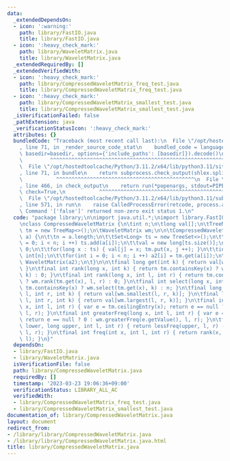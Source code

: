 ```yaml
---
data:
  _extendedDependsOn:
  - icon: ':warning:'
    path: library/FastIO.java
    title: library/FastIO.java
  - icon: ':heavy_check_mark:'
    path: library/WaveletMatrix.java
    title: library/WaveletMatrix.java
  _extendedRequiredBy: []
  _extendedVerifiedWith:
  - icon: ':heavy_check_mark:'
    path: library/CompressedWaveletMatrix_freq_test.java
    title: library/CompressedWaveletMatrix_freq_test.java
  - icon: ':heavy_check_mark:'
    path: library/CompressedWaveletMatrix_smallest_test.java
    title: library/CompressedWaveletMatrix_smallest_test.java
  _isVerificationFailed: false
  _pathExtension: java
  _verificationStatusIcon: ':heavy_check_mark:'
  attributes: {}
  bundledCode: "Traceback (most recent call last):\n  File \"/opt/hostedtoolcache/Python/3.11.2/x64/lib/python3.11/site-packages/onlinejudge_verify/documentation/build.py\"\
    , line 71, in _render_source_code_stat\n    bundled_code = language.bundle(stat.path,\
    \ basedir=basedir, options={'include_paths': [basedir]}).decode()\n          \
    \         ^^^^^^^^^^^^^^^^^^^^^^^^^^^^^^^^^^^^^^^^^^^^^^^^^^^^^^^^^^^^^^^^^^^^^^^^^^^^^^^^^\n\
    \  File \"/opt/hostedtoolcache/Python/3.11.2/x64/lib/python3.11/site-packages/onlinejudge_verify/languages/user_defined.py\"\
    , line 71, in bundle\n    return subprocess.check_output(shlex.split(command))\n\
    \           ^^^^^^^^^^^^^^^^^^^^^^^^^^^^^^^^^^^^^^^^^^^^^\n  File \"/opt/hostedtoolcache/Python/3.11.2/x64/lib/python3.11/subprocess.py\"\
    , line 466, in check_output\n    return run(*popenargs, stdout=PIPE, timeout=timeout,\
    \ check=True,\n           ^^^^^^^^^^^^^^^^^^^^^^^^^^^^^^^^^^^^^^^^^^^^^^^^^^^^^^^^^\n\
    \  File \"/opt/hostedtoolcache/Python/3.11.2/x64/lib/python3.11/subprocess.py\"\
    , line 571, in run\n    raise CalledProcessError(retcode, process.args,\nsubprocess.CalledProcessError:\
    \ Command '['false']' returned non-zero exit status 1.\n"
  code: "package library;\n\nimport java.util.*;\nimport library.FastIO;\nimport library.WaveletMatrix;\n\
    \nclass CompressedWaveletMatrix {\n\tint n;\n\tlong val[];\n\tTreeMap<Long, Integer>\
    \ tm = new TreeMap<>();\n\tWaveletMatrix wm;\n\n\tCompressedWaveletMatrix(long[]\
    \ a) {\n\t\tn = a.length;\n\t\tSet<Long> ts = new TreeSet<>();\n\t\tfor(int i\
    \ = 0; i < n; i ++) ts.add(a[i]);\n\t\tval = new long[ts.size()];\n\t\tint j =\
    \ 0;\n\t\tfor(long x : ts) { val[j] = x; tm.put(x, j ++); }\n\t\tint a2[] = new\
    \ int[n];\n\t\tfor(int i = 0; i < n; i ++) a2[i] = tm.get(a[i]);\n\t\twm = new\
    \ WaveletMatrix(a2);\n\t}\n\n\tfinal long get(int k) { return val[wm.get(k)];\
    \ }\n\tfinal int rank(long x, int k) { return tm.containsKey(x) ? wm.rank(tm.get(x),\
    \ k) : 0; }\n\tfinal int rank(long x, int l, int r) { return tm.containsKey(x)\
    \ ? wm.rank(tm.get(x), l, r) : 0; }\n\tfinal int select(long x, int k) { return\
    \ tm.containsKey(x) ? wm.select(tm.get(x), k) : n; }\n\tfinal long smallest(int\
    \ l, int r, int k) { return val[wm.smallest(l, r, k)]; }\n\tfinal long largest(int\
    \ l, int r, int k) { return val[wm.largest(l, r, k)]; }\n\tfinal int lessFreq(long\
    \ x, int l, int r) { var e = tm.ceilingEntry(x); return e == null ? r - l : wm.lessFreq(e.getValue(),\
    \ l, r); }\n\tfinal int greaterFreq(long x, int l, int r) { var e = tm.ceilingEntry(x);\
    \ return e == null ? 0 : wm.greaterFreq(e.getValue(), l, r); }\n\tfinal int rangeFreq(long\
    \ lower, long upper, int l, int r) { return lessFreq(upper, l, r) - lessFreq(lower,\
    \ l, r); }\n\tfinal int freq(int x, int l, int r) { return rank(x, r) - rank(x,\
    \ l); }\n}"
  dependsOn:
  - library/FastIO.java
  - library/WaveletMatrix.java
  isVerificationFile: false
  path: library/CompressedWaveletMatrix.java
  requiredBy: []
  timestamp: '2023-03-23 19:06:36+09:00'
  verificationStatus: LIBRARY_ALL_AC
  verifiedWith:
  - library/CompressedWaveletMatrix_freq_test.java
  - library/CompressedWaveletMatrix_smallest_test.java
documentation_of: library/CompressedWaveletMatrix.java
layout: document
redirect_from:
- /library/library/CompressedWaveletMatrix.java
- /library/library/CompressedWaveletMatrix.java.html
title: library/CompressedWaveletMatrix.java
---
```

